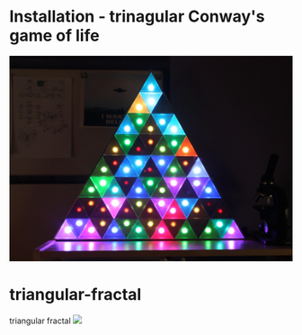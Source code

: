 Installation - trinagular Conway's game of life
===============================================

<img src="https://raw.githubusercontent.com/ailove-lab/Ailove-Triangles/master/Arduino/triangle.jpg"/>


triangular-fractal
==================

triangular fractal
<img src="http://lab.ailove.ru/wp-content/uploads/2012/04/ailove-1024x529.png"/>
